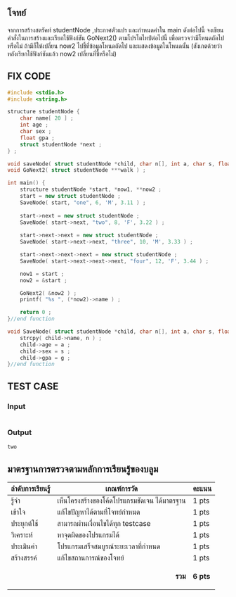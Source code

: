 ## โจทย์
จากการสร้างสตรัคท์ studentNode ,​ประกาศตัวแปร และกำหนดค่าใน main ดังต่อไปนี้ จงเขียนคำสั่งในการสร้างและเรียกใช้ฟังก์ชัน GoNext2() ตามโปรโตไทป์ต่อไปนี้ เพื่อตรวจว่ามีโหนดถัดไปหรือไม่ ถ้ามีก็ให้เปลี่ยน now2 ไปชี้ที่ข้อมูลโหนดถัดไป และแสดงข้อมูลในโหนดนั้น (สังเกตด้วยว่าหลังเรียกใช้ฟังก์ชันแล้ว now2 เปลี่ยนที่ชี้หรือไม่)

## FIX CODE
```c++
#include <stdio.h>
#include <string.h>

structure studentNode {
    char name[ 20 ] ;
    int age ;
    char sex ;
    float gpa ;
    struct studentNode *next ;
} ;

void saveNode( struct studentNode *child, char n[], int a, char s, float g ) ;
void GoNext2( struct studentNode ***walk ) ;

int main() {
    structure studentNode *start, *now1, **now2 ;
    start = new struct studentNode ;
    SaveNode( start, "one", 6, 'M', 3.11 ) ;
 
    start->next = new struct studentNode ;
    SaveNode( start->next, "two", 8, 'F', 3.22 ) ;
 
    start->next->next = new struct studentNode ;
    SaveNode( start->next->next, "three", 10, 'M', 3.33 ) ;

    start->next->next->next = new struct studentNode ;
    SaveNode( start->next->next->next, "four", 12, 'F', 3.44 ) ;

    now1 = start ;
    now2 = &start ;

    GoNext2( &now2 ) ;
    printf( "%s ", (*now2)->name ) ;

    return 0 ;
}//end function

void SaveNode( struct studentNode *child, char n[], int a, char s, float g ) {
    strcpy( child->name, n ) ;
    child->age = a ;
    child->sex = s ;
    child->gpa = g ;
}//end function
```

## TEST CASE
### Input
```bash

```
### Output
```bash
two
```

## มาตรฐานการตรวจตามหลักการเรียนรู้ของบลูม
| ลำดับการเรียนรู้ | เกณฑ์การวัด | คะแนน |
| -------- | -------- | -------- |
| รู้จำ | เห็นโครงสร้างของโค้ดโปรแกรมชัดเจน ได้มาตรฐาน | 1 pts |
| เข้าใจ | แก้ไขปัญหาได้ตามที่โจทย์กำหนด | 1 pts |
| ประยุกต์ใช้ | สามารถผ่านเงื่อนไขได้ทุก testcase | 1 pts |
| วิเคราะห์ | หาจุดผิดของโปรแกรมได้ | 1 pts |
| ประเมินค่า | โปรแกรมเสร็จสมบูรณ์ระยะเวลาที่กำหนด | 1 pts |
| สร้างสรรค์ | แก้ไขสถานการณ์ของโจทย์ | 1 pts |
||<p style='text-align: right !important;'>**รวม**</p>|**6 pts**|
